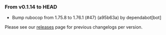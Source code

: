 ### From v0.1.14 to HEAD

- Bump rubocop from 1.75.8 to 1.76.1 (#47) (a95b63a) by dependabot[bot]

Please see our [releases](https://github.com/devxiongmao/power-flow-analysis/releases) page for previous changelogs per version.

